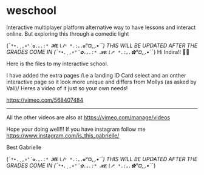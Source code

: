 # weschool
Interactive multiplayer platform alternative way to have lessons and interact online. But exploring this through a comedic light



(¯`*•.¸,¤°´✿.｡.:* 𝓗𝐄ｌ𝓁ᵒ *.:｡.✿`°¤,¸.•*´¯) THIS WILL BE UPDATED AFTER THE GRADES COME IN (¯`*•.¸,¤°´✿.｡.:* 𝓗𝐄ｌ𝓁ᵒ *.:｡.✿`°¤,¸.•*´¯)
Hi Indira!! 🙋‍♀️

Here is the files to my interactive school. 

I have added the extra pages /i.e a landing ID Card select and an onther interactive page so it look more unique and differs from Mollys (as asked by Vali)/
Heres a video of it just so your own needs!

https://vimeo.com/568407484

---
All the other videos are also at https://vimeo.com/manage/videos

Hope your doing well!!!
If you have instagram follow me https://www.instagram.com/is_this_gabrielle/ 

Best
Gabrielle


(¯`*•.¸,¤°´✿.｡.:* 𝓗𝐄ｌ𝓁ᵒ *.:｡.✿`°¤,¸.•*´¯) THIS WILL BE UPDATED AFTER THE GRADES COME IN (¯`*•.¸,¤°´✿.｡.:* 𝓗𝐄ｌ𝓁ᵒ *.:｡.✿`°¤,¸.•*´¯)

